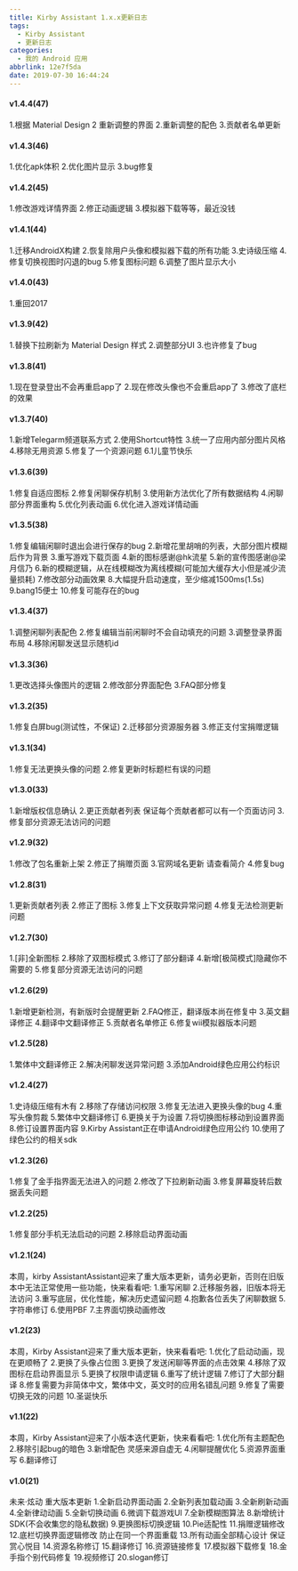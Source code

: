 ```yaml
---
title: Kirby Assistant 1.x.x更新日志
tags:
  - Kirby Assistant
  - 更新日志
categories:
  - 我的 Android 应用
abbrlink: 12e7f5da
date: 2019-07-30 16:44:24
---
```


#### v1.4.4(47)

1.根据 Material Design 2 重新调整的界面
2.重新调整的配色
3.贡献者名单更新

#### v1.4.3(46)
1.优化apk体积
2.优化图片显示
3.bug修复

#### v1.4.2(45)
1.修改游戏详情界面
2.修正动画逻辑
3.模拟器下载等等，最近没钱

#### v1.4.1(44)
1.迁移AndroidX构建
2.恢复除用户头像和模拟器下载的所有功能
3.史诗级压缩
4.修复切换视图时闪退的bug
5.修复图标问题
6.调整了图片显示大小

#### v1.4.0(43)
1.重回2017

#### v1.3.9(42)
1.替换下拉刷新为 Material Design 样式
2.调整部分UI
3.也许修复了bug

#### v1.3.8(41)
1.现在登录登出不会再重启app了
2.现在修改头像也不会重启app了
3.修改了底栏的效果

#### v1.3.7(40)
1.新增Telegarm频道联系方式
2.使用Shortcut特性
3.统一了应用内部分图片风格
4.移除无用资源
5.修复了一个资源问题
6.1儿童节快乐

#### v1.3.6(39)
1.修复自适应图标
2.修复闲聊保存机制
3.使用新方法优化了所有数据结构
4.闲聊部分界面重构
5.优化列表动画
6.优化进入游戏详情动画

#### v1.3.5(38)
1.修复编辑闲聊时退出会进行保存的bug
2.新增花里胡哨的列表，大部分图片模糊后作为背景
3.重写游戏下载页面
4.新的图标感谢@hk流星
5.新的宣传图感谢@梁月信乃
6.新的模糊逻辑，从在线模糊改为离线模糊(可能加大缓存大小但是减少流量损耗)
7.修改部分动画效果
8.大幅提升启动速度，至少缩减1500ms(1.5s)
9.bang15便士
10.修复可能存在的bug

#### v1.3.4(37)
1.调整闲聊列表配色
2.修复编辑当前闲聊时不会自动填充的问题
3.调整登录界面布局
4.移除闲聊发送显示随机id

#### v1.3.3(36)
1.更改选择头像图片的逻辑
2.修改部分界面配色
3.FAQ部分修复

#### v1.3.2(35)
1.修复白屏bug(测试性，不保证)
2.迁移部分资源服务器
3.修正支付宝捐赠逻辑

#### v1.3.1(34)
1.修复无法更换头像的问题
2.修复更新时标题栏有误的问题

#### v1.3.0(33)
1.新增版权信息确认
2.更正贡献者列表 保证每个贡献者都可以有一个页面访问
3.修复部分资源无法访问的问题

#### v1.2.9(32)
1.修改了包名重新上架
2.修正了捐赠页面
3.官网域名更新 请查看简介
4.修复bug

#### v1.2.8(31)
1.更新贡献者列表
2.修正了图标
3.修复上下文获取异常问题
4.修复无法检测更新问题

#### v1.2.7(30)
1.[非]全新图标
2.移除了双图标模式
3.修订了部分翻译
4.新增[极简模式]隐藏你不需要的
5.修复部分资源无法访问的问题

#### v1.2.6(29)
1.新增更新检测，有新版时会提醒更新
2.FAQ修正，翻译版本尚在修复中
3.英文翻译修正
4.翻译中文翻译修正
5.贡献者名单修正
6.修复wii模拟器版本问题

#### v1.2.5(28)
1.繁体中文翻译修正
2.解决闲聊发送异常问题
3.添加Android绿色应用公约标识

#### v1.2.4(27)
1.史诗级压缩有木有
2.移除了存储访问权限
3.修复无法进入更换头像的bug
4.重写头像剪裁
5.繁体中文翻译修订
6.更换关于为设置
7.将切换图标移动到设置界面
8.修订设置界面内容
9.Kirby Assistant正在申请Android绿色应用公约
10.使用了绿色公约的相关sdk

#### v1.2.3(26)
1.修复了金手指界面无法进入的问题
2.修改了下拉刷新动画
3.修复屏幕旋转后数据丢失问题

#### v1.2.2(25)
1.修复部分手机无法启动的问题
2.移除启动界面动画

#### v1.2.1(24)
本周，kirby AssistantAssistant迎来了重大版本更新，请务必更新，否则在旧版本中无法正常使用一些功能，快来看看吧:
1.重写闲聊
2.迁移服务器，旧版本将无法访问
3.重写底层，优化性能，解决历史遗留问题
4.抱歉各位丢失了闲聊数据
5.字符串修订
6.使用PBF
7.主界面切换动画修改

#### v1.2(23)
本周，Kirby Assistant迎来了重大版本更新，快来看看吧:
1.优化了启动动画，现在更顺畅了
2.更换了头像占位图
3.更换了发送闲聊等界面的点击效果
4.移除了双图标在启动界面显示
5.更换了权限申请逻辑
6.重写了统计逻辑
7.修订了大部分翻译
8.修复需要为非简体中文，繁体中文，英文时的应用名错乱问题
9.修复了需要切换无效的问题
10.圣诞快乐


#### v1.1(22)
本周，Kirby Assistant迎来了小版本迭代更新，快来看看吧:
1.优化所有主题配色
2.移除引起bug的暗色
3.新增配色  灵感来源自虚无
4.闲聊提醒优化
5.资源界面重写
6.翻译修订

#### v1.0(21)
未来·炫动  重大版本更新
1.全新启动界面动画
2.全新列表加载动画
3.全新刷新动画
4.全新律动动画
5.全新切换动画
6.微调下载游戏UI
7.全新模糊图算法
8.新增统计SDK(不会收集您的隐私数据)
9.更换图标切换逻辑
10.Pie适配性
11.捐赠逻辑修改
12.底栏切换界面逻辑修改 防止在同一个界面重载
13.所有动画全部精心设计 保证赏心悦目
14.资源名称修订
15.翻译修订
16.资源链接修复
17.模拟器下载修复
18.金手指个别代码修复
19.视频修订
20.slogan修订
